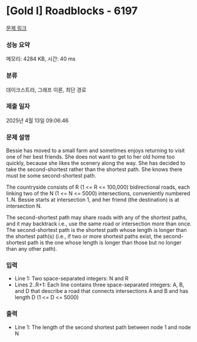 # [Gold I] Roadblocks - 6197 

[문제 링크](https://www.acmicpc.net/problem/6197) 

### 성능 요약

메모리: 4284 KB, 시간: 40 ms

### 분류

데이크스트라, 그래프 이론, 최단 경로

### 제출 일자

2025년 4월 13일 09:06:46

### 문제 설명

<p>Bessie has moved to a small farm and sometimes enjoys returning to visit one of her best friends. She does not want to get to her old home too quickly, because she likes the scenery along the way. She has decided to take the second-shortest rather than the shortest path. She knows there must be some second-shortest path.</p>

<p>The countryside consists of R (1 <= R <= 100,000) bidirectional roads, each linking two of the N (1 <= N <= 5000) intersections, conveniently numbered 1..N. Bessie starts at intersection 1, and her friend (the destination) is at intersection N.</p>

<p>The second-shortest path may share roads with any of the shortest paths, and it may backtrack i.e., use the same road or intersection more than once. The second-shortest path is the shortest path whose length is longer than the shortest path(s) (i.e., if two or more shortest paths exist, the second-shortest path is the one whose length is longer than those but no longer than any other path).</p>

### 입력 

 <ul>
	<li>Line 1: Two space-separated integers: N and R</li>
	<li>Lines 2..R+1: Each line contains three space-separated integers: A, B, and D that describe a road that connects intersections A and B and has length D (1 <= D <= 5000)</li>
</ul>

<p> </p>

### 출력 

 <ul>
	<li>Line 1: The length of the second shortest path between node 1 and node N</li>
</ul>


